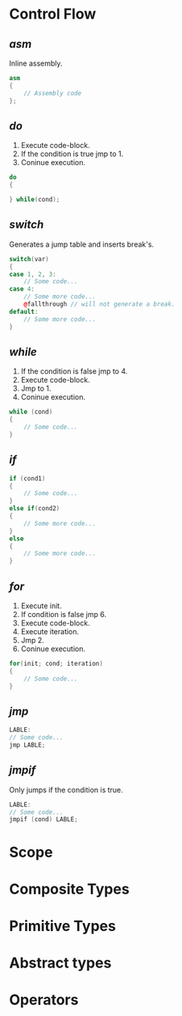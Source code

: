 # Control Flow
## *asm*
Inline assembly.
```CPP
asm
{
    // Assembly code
};
```

## *do*
1. Execute code-block.
2. If the condition is true jmp to 1.
3. Coninue execution.
```CPP
do
{

} while(cond);
```

## *switch*
Generates a jump table and inserts break's.
```CPP
switch(var)
{
case 1, 2, 3:
    // Some code...
case 4:
    // Some more code...
    @fallthrough // will not generate a break.
default:
    // Some more code...
}
```

## *while*
1. If the condition is false jmp to 4.
2. Execute code-block.
3. Jmp to 1.
4. Coninue execution.
```cpp
while (cond)
{
    // Some code...
}
```

## *if*
```cpp
if (cond1)
{
    // Some code...
}
else if(cond2)
{
    // Some more code...
}
else
{
    // Some more code...
}
```

## *for*
1. Execute init.
2. If condition is false jmp 6.
3. Execute code-block.
4. Execute iteration.
5. Jmp 2.
6. Coninue execution.
```cpp
for(init; cond; iteration)
{
    // Some code...
}
```

## *jmp*
```cpp
LABLE:
// Some code...
jmp LABLE;
```

## *jmpif*
Only jumps if the condition is true.
```cpp
LABLE:
// Some code...
jmpif (cond) LABLE;
```

# Scope


# Composite Types


# Primitive Types


# Abstract types


# Operators